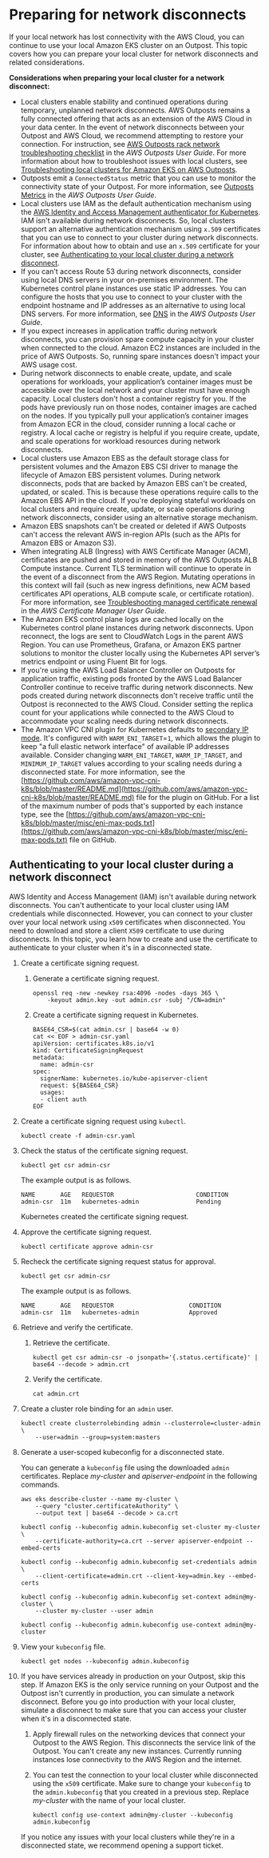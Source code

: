 # Preparing for network disconnects<a name="eks-outposts-network-disconnects"></a>

If your local network has lost connectivity with the AWS Cloud, you can continue to use your local Amazon EKS cluster on an Outpost\. This topic covers how you can prepare your local cluster for network disconnects and related considerations\.

**Considerations when preparing your local cluster for a network disconnect:**
+ Local clusters enable stability and continued operations during temporary, unplanned network disconnects\. AWS Outposts remains a fully connected offering that acts as an extension of the AWS Cloud in your data center\. In the event of network disconnects between your Outpost and AWS Cloud, we recommend attempting to restore your connection\. For instruction, see [AWS Outposts rack network troubleshooting checklist](https://docs.aws.amazon.com/outposts/latest/userguide/network-troubleshoot.html) in the *AWS Outposts User Guide*\. For more information about how to troubleshoot issues with local clusters, see [Troubleshooting local clusters for Amazon EKS on AWS Outposts](eks-outposts-troubleshooting.md)\.
+ Outposts emit a `ConnectedStatus` metric that you can use to monitor the connectivity state of your Outpost\. For more information, see [Outposts Metrics](https://docs.aws.amazon.com/outposts/latest/userguide/outposts-cloudwatch-metrics.html#outposts-metrics) in the *AWS Outposts User Guide*\.
+ Local clusters use IAM as the default authentication mechanism using the [AWS Identity and Access Management authenticator for Kubernetes](https://github.com/kubernetes-sigs/aws-iam-authenticator)\. IAM isn't available during network disconnects\. So, local clusters support an alternative authentication mechanism using `x.509` certificates that you can use to connect to your cluster during network disconnects\. For information about how to obtain and use an `x.509` certificate for your cluster, see [Authenticating to your local cluster during a network disconnect](#outposts-network-disconnects-authentication)\.
+ If you can't access Route 53 during network disconnects, consider using local DNS servers in your on\-premises environment\. The Kubernetes control plane instances use static IP addresses\. You can configure the hosts that you use to connect to your cluster with the endpoint hostname and IP addresses as an alternative to using local DNS servers\. For more information, see [DNS](https://docs.aws.amazon.com/outposts/latest/userguide/how-outposts-works.html#dns) in the *AWS Outposts User Guide*\.
+ If you expect increases in application traffic during network disconnects, you can provision spare compute capacity in your cluster when connected to the cloud\. Amazon EC2 instances are included in the price of AWS Outposts\. So, running spare instances doesn't impact your AWS usage cost\.
+ During network disconnects to enable create, update, and scale operations for workloads, your application’s container images must be accessible over the local network and your cluster must have enough capacity\. Local clusters don't host a container registry for you\. If the pods have previously run on those nodes, container images are cached on the nodes\. If you typically pull your application’s container images from Amazon ECR in the cloud, consider running a local cache or registry\. A local cache or registry is helpful if you require create, update, and scale operations for workload resources during network disconnects\.
+ Local clusters use Amazon EBS as the default storage class for persistent volumes and the Amazon EBS CSI driver to manage the lifecycle of Amazon EBS persistent volumes\. During network disconnects, pods that are backed by Amazon EBS can't be created, updated, or scaled\. This is because these operations require calls to the Amazon EBS API in the cloud\. If you're deploying stateful workloads on local clusters and require create, update, or scale operations during network disconnects, consider using an alternative storage mechanism\.
+ Amazon EBS snapshots can't be created or deleted if AWS Outposts can't access the relevant AWS in\-region APIs \(such as the APIs for Amazon EBS or Amazon S3\)\.
+ When integrating ALB \(Ingress\) with AWS Certificate Manager \(ACM\), certificates are pushed and stored in memory of the AWS Outposts ALB Compute instance\. Current TLS termination will continue to operate in the event of a disconnect from the AWS Region\. Mutating operations in this context will fail \(such as new ingress definitions, new ACM based certificates API operations, ALB compute scale, or certificate rotation\)\. For more information, see [Troubleshooting managed certificate renewal](https://docs.aws.amazon.com/acm/latest/userguide/troubleshooting-renewal.html) in the *AWS Certificate Manager User Guide*\.
+ The Amazon EKS control plane logs are cached locally on the Kubernetes control plane instances during network disconnects\. Upon reconnect, the logs are sent to CloudWatch Logs in the parent AWS Region\. You can use Prometheus, Grafana, or Amazon EKS partner solutions to monitor the cluster locally using the Kubernetes API server’s metrics endpoint or using Fluent Bit for logs\.
+ If you're using the AWS Load Balancer Controller on Outposts for application traffic, existing pods fronted by the AWS Load Balancer Controller continue to receive traffic during network disconnects\. New pods created during network disconnects don't receive traffic until the Outpost is reconnected to the AWS Cloud\. Consider setting the replica count for your applications while connected to the AWS Cloud to accommodate your scaling needs during network disconnects\.
+ The Amazon VPC CNI plugin for Kubernetes defaults to [secondary IP mode](https://aws.github.io/aws-eks-best-practices/networking/vpc-cni/#overview)\. It's configured with `WARM_ENI_TARGET`=`1`, which allows the plugin to keep "a full elastic network interface" of available IP addresses available\. Consider changing `WARM_ENI_TARGET`, `WARM_IP_TARGET`, and `MINIMUM_IP_TARGET` values according to your scaling needs during a disconnected state\. For more information, see the [https://github.com/aws/amazon-vpc-cni-k8s/blob/master/README.md](https://github.com/aws/amazon-vpc-cni-k8s/blob/master/README.md) file for the plugin on GitHub\. For a list of the maximum number of pods that's supported by each instance type, see the [https://github.com/aws/amazon-vpc-cni-k8s/blob/master/misc/eni-max-pods.txt](https://github.com/aws/amazon-vpc-cni-k8s/blob/master/misc/eni-max-pods.txt) file on GitHub\.

## Authenticating to your local cluster during a network disconnect<a name="outposts-network-disconnects-authentication"></a>

AWS Identity and Access Management \(IAM\) isn't available during network disconnects\. You can't authenticate to your local cluster using IAM credentials while disconnected\. However, you can connect to your cluster over your local network using `x509` certificates when disconnected\. You need to download and store a client `X509` certificate to use during disconnects\. In this topic, you learn how to create and use the certificate to authenticate to your cluster when it's in a disconnected state\.

1. Create a certificate signing request\.

   1. Generate a certificate signing request\.

      ```
      openssl req -new -newkey rsa:4096 -nodes -days 365 \
          -keyout admin.key -out admin.csr -subj "/CN=admin"
      ```

   1. Create a certificate signing request in Kubernetes\.

      ```
      BASE64_CSR=$(cat admin.csr | base64 -w 0)
      cat << EOF > admin-csr.yaml
      apiVersion: certificates.k8s.io/v1
      kind: CertificateSigningRequest
      metadata:
        name: admin-csr
      spec:
        signerName: kubernetes.io/kube-apiserver-client
        request: ${BASE64_CSR}
        usages:
        - client auth
      EOF
      ```

1. Create a certificate signing request using `kubectl`\.

   ```
   kubectl create -f admin-csr.yaml
   ```

1. Check the status of the certificate signing request\.

   ```
   kubectl get csr admin-csr
   ```

   The example output is as follows\.

   ```
   NAME       AGE   REQUESTOR                       CONDITION
   admin-csr  11m   kubernetes-admin                Pending
   ```

   Kubernetes created the certificate signing request\.

1. Approve the certificate signing request\.

   ```
   kubectl certificate approve admin-csr
   ```

1. Recheck the certificate signing request status for approval\.

   ```
   kubectl get csr admin-csr
   ```

   The example output is as follows\.

   ```
   NAME       AGE   REQUESTOR                     CONDITION
   admin-csr  11m   kubernetes-admin              Approved
   ```

1. Retrieve and verify the certificate\.

   1. Retrieve the certificate\.

      ```
      kubectl get csr admin-csr -o jsonpath='{.status.certificate}' | base64 --decode > admin.crt
      ```

   1. Verify the certificate\.

      ```
      cat admin.crt
      ```

1. Create a cluster role binding for an `admin` user\.

   ```
   kubectl create clusterrolebinding admin --clusterrole=cluster-admin \
       --user=admin --group=system:masters
   ```

1. Generate a user\-scoped kubeconfig for a disconnected state\. 

   You can generate a `kubeconfig` file using the downloaded `admin` certificates\. Replace *my\-cluster* and *apiserver\-endpoint* in the following commands\.

   ```
   aws eks describe-cluster --name my-cluster \
       --query "cluster.certificateAuthority" \
       --output text | base64 --decode > ca.crt
   ```

   ```
   kubectl config --kubeconfig admin.kubeconfig set-cluster my-cluster \
       --certificate-authority=ca.crt --server apiserver-endpoint --embed-certs
   ```

   ```
   kubectl config --kubeconfig admin.kubeconfig set-credentials admin \
       --client-certificate=admin.crt --client-key=admin.key --embed-certs
   ```

   ```
   kubectl config --kubeconfig admin.kubeconfig set-context admin@my-cluster \
       --cluster my-cluster --user admin
   ```

   ```
   kubectl config --kubeconfig admin.kubeconfig use-context admin@my-cluster
   ```

1. View your `kubeconfig` file\.

   ```
   kubectl get nodes --kubeconfig admin.kubeconfig
   ```

1. If you have services already in production on your Outpost, skip this step\. If Amazon EKS is the only service running on your Outpost and the Outpost isn't currently in production, you can simulate a network disconnect\. Before you go into production with your local cluster, simulate a disconnect to make sure that you can access your cluster when it's in a disconnected state\. 

   1. Apply firewall rules on the networking devices that connect your Outpost to the AWS Region\. This disconnects the service link of the Outpost\. You can't create any new instances\. Currently running instances lose connectivity to the AWS Region and the internet\.

   1. You can test the connection to your local cluster while disconnected using the `x509` certificate\. Make sure to change your `kubeconfig` to the `admin.kubeconfig` that you created in a previous step\. Replace *my\-cluster* with the name of your local cluster\.

      ```
      kubectl config use-context admin@my-cluster --kubeconfig admin.kubeconfig
      ```

   If you notice any issues with your local clusters while they're in a disconnected state, we recommend opening a support ticket\.